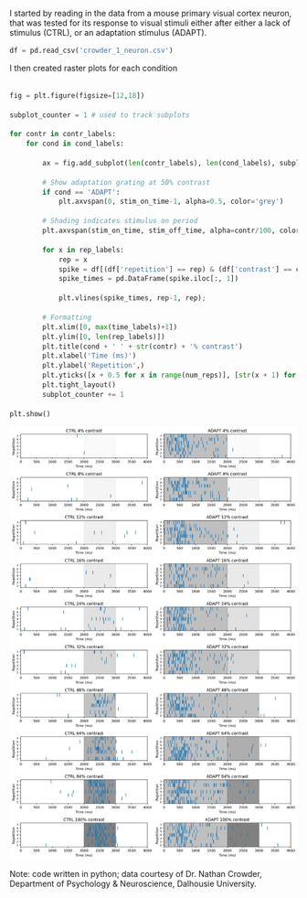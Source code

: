I started by reading in the data from a mouse primary visual cortex neuron, that was tested for its response to visual stimuli either after either a lack of stimulus (CTRL), or an adaptation stimulus (ADAPT).

```python
df = pd.read_csv('crowder_1_neuron.csv')
```
I then created raster plots for each condition
```python

fig = plt.figure(figsize=[12,18])

subplot_counter = 1 # used to track subplots

for contr in contr_labels:
    for cond in cond_labels:

        ax = fig.add_subplot(len(contr_labels), len(cond_labels), subplot_counter)

        # Show adaptation grating at 50% contrast
        if cond == 'ADAPT':
            plt.axvspan(0, stim_on_time-1, alpha=0.5, color='grey')

        # Shading indicates stimulus on period
        plt.axvspan(stim_on_time, stim_off_time, alpha=contr/100, color='grey')

        for x in rep_labels:
            rep = x
            spike = df[(df['repetition'] == rep) & (df['contrast'] == contr) & (df['condition'] == cond) & (df['spike'] == 1)] 
            spike_times = pd.DataFrame(spike.iloc[:, 1])

            plt.vlines(spike_times, rep-1, rep);

        # Formatting
        plt.xlim([0, max(time_labels)+1])
        plt.ylim([0, len(rep_labels)])
        plt.title(cond + ' ' + str(contr) + '% contrast')
        plt.xlabel('Time (ms)')
        plt.ylabel('Repetition',)
        plt.yticks([x + 0.5 for x in range(num_reps)], [str(x + 1) for x in range(num_reps)], size=8) 
        plt.tight_layout()
        subplot_counter += 1
        
plt.show()

```
<img src="Raster-plots.png" width="640" />

Note: code written in python; data courtesy of Dr. Nathan Crowder, Department of Psychology & Neuroscience, Dalhousie University.

